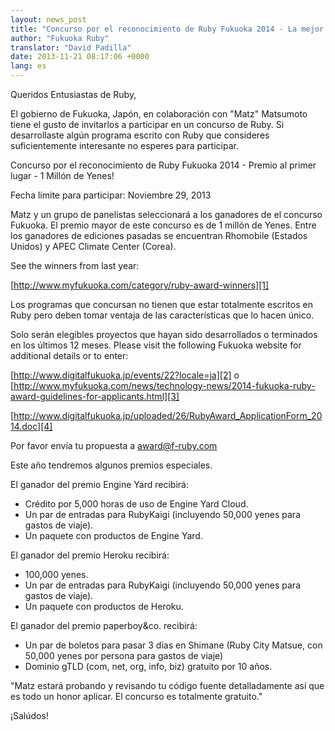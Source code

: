 ```yaml
---
layout: news_post
title: "Concurso por el reconocimiento de Ruby Fukuoka 2014 - La mejor propuesta será elegida por Matz"
author: "Fukuoka Ruby"
translator: "David Padilla"
date: 2013-11-21 08:17:06 +0000
lang: es
---
```


Queridos Entusiastas de Ruby,

El gobierno de Fukuoka, Japón, en colaboración con "Matz" Matsumoto tiene el
gusto de invitarlos a participar en un concurso de Ruby. Si desarrollaste
algún programa escrito con Ruby que consideres suficientemente interesante no
esperes para participar.

Concurso por el reconocimiento de Ruby Fukuoka 2014 - Premio al primer lugar - 1 Millón de Yenes!

Fecha límite para participar: Noviembre 29, 2013

Matz y un grupo de panelistas seleccionará a los ganadores de el concurso
Fukuoka. El premio mayor de este concurso es de 1 millón de Yenes. Entre los
ganadores de ediciones pasadas se encuentran Rhomobile (Estados Unidos) y
APEC Climate Center (Corea).

See the winners from last year:

[http://www.myfukuoka.com/category/ruby-award-winners][1]

Los programas que concursan no tienen que estar totalmente escritos en Ruby
pero deben tomar ventaja de las características que lo hacen único.

Solo serán elegibles proyectos que hayan sido desarrollados o terminados
en los últimos 12 meses. Please visit the following Fukuoka website for additional details or
to enter:

[http://www.digitalfukuoka.jp/events/22?locale=ja][2]
o
[http://www.myfukuoka.com/news/technology-news/2014-fukuoka-ruby-award-guidelines-for-applicants.html][3]

[http://www.digitalfukuoka.jp/uploaded/26/RubyAward_ApplicationForm_2014.doc][4]

Por favor envía tu propuesta a [award@f-ruby.com][5]

Este año tendremos algunos premios especiales.

El ganador del premio Engine Yard recibirá:

* Crédito por 5,000 horas de uso de Engine Yard Cloud.
* Un par de entradas para RubyKaigi (incluyendo 50,000 yenes para gastos de viaje).
* Un paquete con productos de Engine Yard.

El ganador del premio Heroku recibirá:

* 100,000 yenes.
* Un par de entradas para RubyKaigi (incluyendo 50,000 yenes para gastos de viaje).
* Un paquete con productos de Heroku.

El ganador del premio paperboy&co. recibirá:

* Un par de boletos para pasar 3 días en Shimane
(Ruby City Matsue, con 50,000 yenes por persona para gastos de viaje)
* Dominio gTLD (com, net, org, info, biz) gratuito por 10 años.

"Matz estará probando y revisando tu código fuente detalladamente así que
es todo un honor aplicar. El concurso es totalmente gratuito."

¡Salúdos!

[1]: http://www.myfukuoka.com/category/ruby-award-winners
[2]: http://www.digitalfukuoka.jp/events/22?locale=ja
[3]: http://www.myfukuoka.com/news/technology-news/2014-fukuoka-ruby-award-guidelines-for-applicants.html
[4]: http://www.digitalfukuoka.jp/uploaded/26/RubyAward_ApplicationForm_2014.doc
[5]: mailto:award@f-ruby.com
